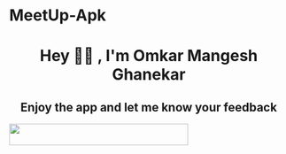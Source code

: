 # MeetUp-Apk
<h1 align="center">Hey 🙋‍♂️ , I'm Omkar Mangesh Ghanekar</h1>
<h2 align="center"> Enjoy the app and let me know your feedback</h2>
<a href="#" ><img align="center" src="https://thumbs.gfycat.com/DiscreteDirtyBeagle-max-1mb.gif" width = "80%" height= "10%"/></a>
